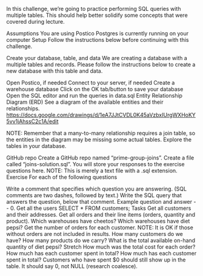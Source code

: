In this challenge, we’re going to practice performing SQL queries with multiple tables. This should help better solidify some concepts that were covered during lecture.

Assumptions
You are using Postico
Postgres is currently running on your computer
Setup
Follow the instructions below before continuing with this challenge.

Create your database, table, and data
We are creating a database with a multiple tables and records. Please follow the instructions below to create a new database with this table and data.

Open Postico, if needed
Connect to your server, if needed
Create a warehouse database
Click on the OK tab/button to save your database
Open the SQL editor and run the queries in data.sql
Entity Relationship Diagram (ERD)
See a diagram of the available entities and their relationships. https://docs.google.com/drawings/d/1eA7JJtCVDL0K45aVzbxIUrgWXHoKY5vv1jAhssC2c1A/edit

NOTE: Remember that a many-to-many relationship requires a join table, so the entities in the diagram may be missing some actual tables. Explore the tables in your database.

GitHub repo
Create a GitHub repo named “prime-group-joins”.
Create a file called “joins-solution.sql”. You will store your responses to the exercise questions here. NOTE: This is merely a text file with a .sql extension.
Exercise
For each of the following questions

Write a comment that specifies which question you are answering. (SQL comments are two dashes, followed by text.)
Write the SQL query that answers the question, below that comment.
Example question and answer
-- 0. Get all the users
SELECT * FROM customers;
Tasks
Get all customers and their addresses.
Get all orders and their line items (orders, quantity and product).
Which warehouses have cheetos?
Which warehouses have diet pepsi?
Get the number of orders for each customer. NOTE: It is OK if those without orders are not included in results.
How many customers do we have?
How many products do we carry?
What is the total available on-hand quantity of diet pepsi?
Stretch
How much was the total cost for each order?
How much has each customer spent in total?
How much has each customer spent in total? Customers who have spent $0 should still show up in the table. It should say 0, not NULL (research coalesce).
